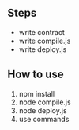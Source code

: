 ## Steps
- write contract
- write compile.js
- write deploy.js

## How to use
1. npm install
2. node compile.js
3. node deploy.js
4. use commands